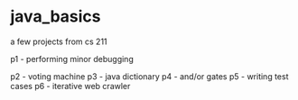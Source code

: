 # java_basics
a few projects from cs 211

p1 - performing minor debugging

p2 - voting machine
p3 - java dictionary
p4 - and/or gates
p5 - writing test cases
p6 - iterative web crawler
